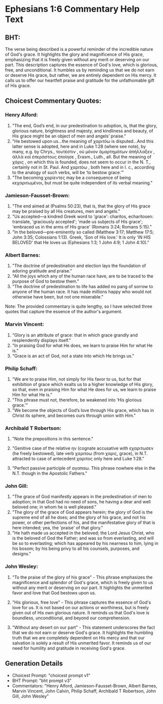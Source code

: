 # Ephesians 1:6 Commentary Help Text

## BHT:
The verse being described is a powerful reminder of the incredible nature of God's grace. It highlights the glory and magnificence of His grace, emphasizing that it is freely given without any merit or deserving on our part. This description captures the essence of God's love, which is glorious, free, and unconditional. It humbles us by reminding us that we do not earn or deserve His grace, but rather, we are entirely dependent on His mercy. It calls us to offer our heartfelt praise and gratitude for the unfathomable gift of His grace.

## Choicest Commentary Quotes:
### Henry Alford:
1. "The end, God’s end, in our predestination to adoption, is, that the glory, glorious nature, brightness and majesty, and kindliness and beauty, of His grace might be an object of men and angels’ praise."
2. "He bestowed upon us...the meaning of χαριτόω is disputed...And this latter sense is adopted, here and in Luke 1:28 (where see note), by many, e.g. by Chrys., τουτέστιν , οὐ μόνον ἁμαρτημάτων ἀπήλλαξεν , ἀλλὰ καὶ ἐπεράστους ἐποίησε , Erasm., Luth., all. But the meaning of χάρις , on which this is founded, does not seem to occur in the N. T., certainly not in St. Paul. And χαριτόω , both here and in I. c., according to the analogy of such verbs, will be ‘to bestow grace.’"
3. "The becoming χαρίεντες may be a consequence of being κεχαριτωμένοι, but must be quite independent of its verbal meaning."

### Jamieson-Fausset-Brown:
1. "The end aimed at (Psalms 50:23), that is, that the glory of His grace may be praised by all His creatures, men and angels."
2. "Us accepted—a kindred Greek word to 'grace': charitos, echaritosen: translate, 'graciously accepted'; 'made us subjects of His grace'; 'embraced us in the arms of His grace' (Romans 3:24; Romans 5:15)."
3. "In the beloved—pre-eminently so called (Matthew 3:17; Matthew 17:5; John 3:35; Colossians 1:13). Greek, 'Son of His love.' It is only 'IN HIS BELOVED' that He loves us (Ephesians 1:3; 1 John 4:9; 1 John 4:10)."

### Albert Barnes:
1. "The doctrine of predestination and election lays the foundation of adoring gratitude and praise."
2. "All the joys which any of the human race have, are to be traced to the purpose of God to bestow them."
3. "The doctrine of predestination to life has added no pang of sorrow to anyone of the human race. It has made millions happy who would not otherwise have been, but not one miserable."

Note: The provided commentary is quite lengthy, so I have selected three quotes that capture the essence of the author's argument.

### Marvin Vincent:
1. "Glory is an attribute of grace: that in which grace grandly and resplendently displays itself."
2. "In praising God for what He does, we learn to praise Him for what He is."
3. "Grace is an act of God, not a state into which He brings us."

### Philip Schaff:
1. "We are to praise Him, not simply for His favor to us, but for that exhibition of grace which exalts us to a higher knowledge of His glory, so that, even in praising Him for what He does for us, we learn to praise Him for what He is."
2. "This phrase must not, therefore, be weakened into ‘His glorious grace.’"
3. "We become the objects of God’s love through His grace, which has in Christ its sphere, and becomes ours through union with Him."

### Archibald T Robertson:
1. "Note the prepositions in this sentence." 

2. "Genitive case of the relative ην (cognate accusative with εχαριτωσεν (he freely bestowed), late verb χαριτοω (from χαρις, grace), in N.T. attracted to case of antecedent χαριτος only here and Luke 1:28."

3. "Perfect passive participle of αγαπαω. This phrase nowhere else in the N.T. though in the Apostolic Fathers."

### John Gill:
1. "The grace of God manifestly appears in the predestination of men to adoption; in that God had no need of sons, he having a dear and well beloved one; in whom he is well pleased."
2. "The glory of the grace of God appears herein; the glory of God is the supreme end of all he does; and the glory of his grace, and not his power, or other perfections of his, and the manifestative glory of that is here intended; yea, the 'praise' of that glory."
3. "He hath made us accepted in the beloved; the Lord Jesus Christ, who is the beloved of God the Father; and was so from everlasting, and will be so to everlasting; which has appeared by his nearness to him, lying in his bosom; by his being privy to all his counsels, purposes, and designs."

### John Wesley:
1. "To the praise of the glory of his grace" - This phrase emphasizes the magnificence and splendor of God's grace, which is freely given to us without any merit or deserving on our part. It highlights the unmerited favor and love that God bestows upon us.

2. "His glorious, free love" - This phrase captures the essence of God's love for us. It is not based on our actions or worthiness, but is freely given out of His own glorious nature. It reminds us that God's love is boundless, unconditional, and beyond our comprehension.

3. "Without any desert on our part" - This statement underscores the fact that we do not earn or deserve God's grace. It highlights the humbling truth that we are completely dependent on His mercy and that our salvation is solely a result of His unmerited favor. It reminds us of our need for humility and gratitude in receiving God's grace.


## Generation Details
- Choicest Prompt: "choicest prompt v1"
- BHT Prompt: "bht prompt v3"
- Commentators: "Henry Alford, Jamieson-Fausset-Brown, Albert Barnes, Marvin Vincent, John Calvin, Philip Schaff, Archibald T Robertson, John Gill, John Wesley"
